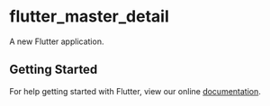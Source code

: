 # flutter_master_detail

A new Flutter application.

## Getting Started

For help getting started with Flutter, view our online
[documentation](https://flutter.io/).
